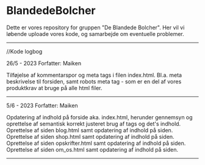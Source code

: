 # BlandedeBolcher
Dette er vores repository for gruppen "De Blandede Bolcher". Her vil vi løbende uploade vores kode, og samarbejde om eventuelle problemer. 
_________________________
//Kode logbog

26/5 - 2023
Forfatter: Maiken

Tilføjelse af kommentarspor og meta tags i filen index.html.
Bl.a. meta beskrivelse til forsiden, samt robots meta tag - som er en del af vores produktkrav at bruge på alle html filer. 
_________________________

5/6 - 2023
Forfatter: Maiken

Opdatering af indhold på forside aka. index.html, herunder gennemsyn og oprettelse af semantisk korrekt justeret brug af tags og det's indhold. 
Oprettelse af siden blog.html samt opdatering af indhold på siden.
Oprettelse af siden shop.html samt opdatering af indhold på siden. 
Oprettelse af siden opskrifter.html samt opdatering af indhold på siden. 
Oprettelse af siden om_os.html samt opdatering af indhold på siden. 
_________________________

